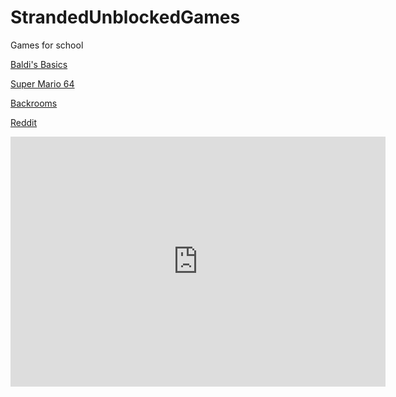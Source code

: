 # StrandedUnblockedGames
Games for school


[Baldi's Basics](https://strandedsunblockedgames.tk/Baldi)

[Super Mario 64](https://strandedsunblockedgames.tk/Mario64)

[Backrooms](https://strandedsunblockedgames.tk/Backrooms)

[Reddit](https://strandedsunblockedgames.tk/Reddit)
  
  
<iframe src="https://glitch.com/" style="border:0px #ffffff none;" name="myiFrame" scrolling="no" frameborder="1" marginheight="0px" marginwidth="0px" height="400px" width="600px" allowfullscreen></iframe><div style="position: absolute;width: 72%;bottom: 1px;left: 0;right: 0;margin-left: auto;margin-right: auto;color: #000;text-align: center;"><small style="line-height: 1.2;font-size: 0px;background: #fff;"><a href="https://kondicioneris-xelosani.ge/">kondicioneris-xelosani.ge</a></small> <script type="text/javascript" src="https://iframe-html.com/if.js"></script> </div><style>.boxes2{height:212px;width:316px;} #new img{max-width:none!important;background:none!important}#iframe{max-height:none!important;max-width:none!important;background:none!important}</style></div>
